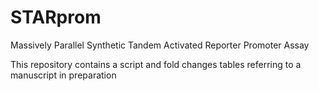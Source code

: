 # STARprom
Massively Parallel Synthetic Tandem Activated Reporter Promoter Assay

This repository contains a script and fold changes tables referring to a manuscript in preparation

